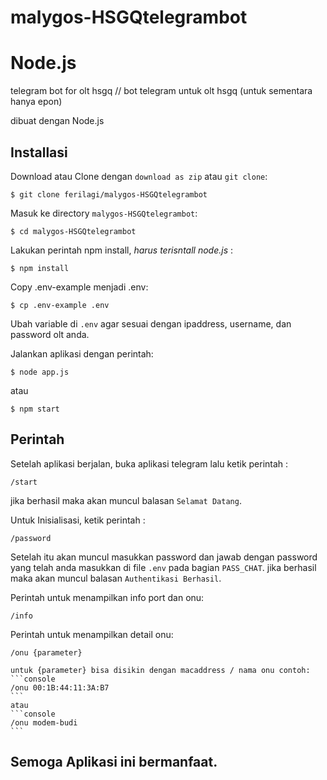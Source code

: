 # malygos-HSGQtelegrambot
# Node.js

telegram bot for olt hsgq // bot telegram untuk olt hsgq (untuk sementara hanya epon)

dibuat dengan Node.js

## Installasi

Download atau Clone dengan `download as zip` atau `git clone`:
```console
$ git clone ferilagi/malygos-HSGQtelegrambot
```

Masuk ke directory `malygos-HSGQtelegrambot`:
```console
$ cd malygos-HSGQtelegrambot
```

Lakukan perintah npm install, *harus terisntall node.js* :
```console
$ npm install
```

Copy .env-example menjadi .env:
```console
$ cp .env-example .env
```
Ubah variable di `.env` agar sesuai dengan ipaddress, username, dan password olt anda.

Jalankan aplikasi dengan perintah:
```console
$ node app.js
```
atau
```console
$ npm start
```

## Perintah

Setelah aplikasi berjalan, buka aplikasi telegram lalu ketik perintah :
```console
/start
```
jika berhasil maka akan muncul balasan `Selamat Datang`.


Untuk Inisialisasi, ketik perintah :
```console
/password
```
Setelah itu akan muncul masukkan password dan jawab dengan password
yang telah anda masukkan di file `.env` pada bagian `PASS_CHAT`.
jika berhasil maka akan muncul balasan `Authentikasi Berhasil`.

Perintah untuk menampilkan info port dan onu:
```console
/info
```

Perintah untuk menampilkan detail onu:
```console
/onu {parameter}
```
    untuk {parameter} bisa disikin dengan macaddress / nama onu contoh:
    ```console
    /onu 00:1B:44:11:3A:B7
    ```
    atau
    ```console
    /onu modem-budi
    ```

## Semoga Aplikasi ini bermanfaat.
